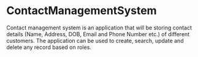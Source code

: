 # ContactManagementSystem
Contact management system is an application that will be storing contact details (Name, Address, DOB, Email and Phone Number etc.) of different customers. The application can be used to create, search, update and delete any record based on roles.
